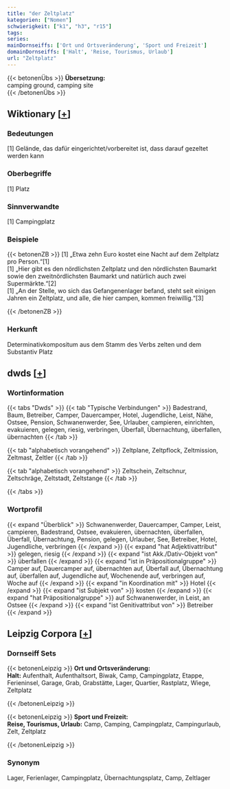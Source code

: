 ```yaml
---
title: "der Zeltplatz"
kategorien: ["Nomen"]
schwierigkeit: ["k1", "h3", "r15"]
tags:
series:
mainDornseiffs: ['Ort und Ortsveränderung', 'Sport und Freizeit']
domainDornseiffs: ['Halt', 'Reise, Tourismus, Urlaub']
url: "Zeltplatz"
---
```


{{< betonenÜbs >}}
**Übersetzung:**  
camping ground, camping site  
{{< /betonenÜbs >}}

## Wiktionary [[+](https://de.wiktionary.org/wiki/Zeltplatz)]

### Bedeutungen
[1] Gelände, das dafür eingerichtet/vorbereitet ist, dass darauf gezeltet werden kann  

### Oberbegriffe
[1] Platz  

### Sinnverwandte
[1] Campingplatz  

### Beispiele
{{< betonenZB >}}
[1] „Etwa zehn Euro kostet eine Nacht auf dem Zeltplatz pro Person.“[1]  
[1] „Hier gibt es den nördlichsten Zeltplatz und den nördlichsten Baumarkt sowie den zweitnördlichsten Baumarkt und natürlich auch zwei Supermärkte.“[2]  
[1] „An der Stelle, wo sich das Gefangenenlager befand, steht seit einigen Jahren ein Zeltplatz, und alle, die hier campen, kommen freiwillig.“[3]  

{{< /betonenZB >}}
### Herkunft
Determinativkompositum aus dem Stamm des Verbs zelten und dem Substantiv Platz  



## dwds [[+](https://www.dwds.de/wb/Zeltplatz)]

### Wortinformation
{{< tabs "Dwds" >}}
{{< tab "Typische Verbindungen" >}}
Badestrand, Baum, Betreiber, Camper, Dauercamper, Hotel, Jugendliche, Leist, Nähe, Ostsee, Pension, Schwanenwerder, See, Urlauber, campieren, einrichten, evakuieren, gelegen, riesig, verbringen, Überfall, Übernachtung, überfallen, übernachten
{{< /tab >}}

{{< tab "alphabetisch vorangehend" >}}
Zeltplane, Zeltpflock, Zeltmission, Zeltmast, Zeltler
{{< /tab >}}

{{< tab "alphabetisch vorangehend" >}}
Zeltschein, Zeltschnur, Zeltschräge, Zeltstadt, Zeltstange
{{< /tab >}}

{{< /tabs >}}

### Wortprofil
{{< expand "Überblick" >}} Schwanenwerder, Dauercamper, Camper, Leist, campieren, Badestrand, Ostsee, evakuieren, übernachten, überfallen, Überfall, Übernachtung, Pension, gelegen, Urlauber, See, Betreiber, Hotel, Jugendliche, verbringen {{< /expand >}}
{{< expand "hat Adjektivattribut" >}} gelegen, riesig {{< /expand >}}
{{< expand "ist Akk./Dativ-Objekt von" >}} überfallen {{< /expand >}}
{{< expand "ist in Präpositionalgruppe" >}} Camper auf, Dauercamper auf, übernachten auf, Überfall auf, Übernachtung auf, überfallen auf, Jugendliche auf, Wochenende auf, verbringen auf, Woche auf {{< /expand >}}
{{< expand "in Koordination mit" >}} Hotel {{< /expand >}}
{{< expand "ist Subjekt von" >}} kosten {{< /expand >}}
{{< expand "hat Präpositionalgruppe" >}} auf Schwanenwerder, in Leist, an Ostsee {{< /expand >}}
{{< expand "ist Genitivattribut von" >}} Betreiber {{< /expand >}}

## Leipzig Corpora [[+](https://corpora.uni-leipzig.de/en/res?word=Zeltplatz&corpusId=deu_newscrawl-public_2018)]

### Dornseiff Sets
{{< betonenLeipzig >}}
**Ort und Ortsveränderung:**  
**Halt:** Aufenthalt, Aufenthaltsort, Biwak, Camp, Campingplatz, Etappe, Ferieninsel, Garage, Grab, Grabstätte, Lager, Quartier, Rastplatz, Wiege, Zeltplatz  

{{< /betonenLeipzig >}}


{{< betonenLeipzig >}}
**Sport und Freizeit:**  
**Reise, Tourismus, Urlaub:** Camp, Camping, Campingplatz, Campingurlaub, Zelt, Zeltplatz  

{{< /betonenLeipzig >}}

### Synonym
Lager, Ferienlager, Campingplatz, Übernachtungsplatz, Camp, Zeltlager

